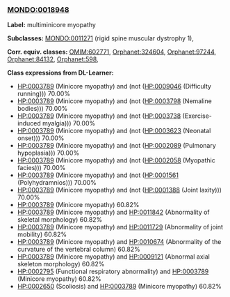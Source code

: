 
### [MONDO:0018948](http://purl.obolibrary.org/obo/MONDO_0018948)
**Label:** multiminicore myopathy

**Subclasses:** [MONDO:0011271](http://purl.obolibrary.org/obo/MONDO_0011271) (rigid spine muscular dystrophy 1), 

**Corr. equiv. classes:** [OMIM:602771](http://purl.obolibrary.org/obo/OMIM_602771), [Orphanet:324604](http://www.orpha.net/ORDO/Orphanet_324604), [Orphanet:97244](http://www.orpha.net/ORDO/Orphanet_97244), [Orphanet:84132](http://www.orpha.net/ORDO/Orphanet_84132), [Orphanet:598](http://www.orpha.net/ORDO/Orphanet_598), 

**Class expressions from DL-Learner:**

- [HP:0003789](http://purl.obolibrary.org/obo/HP_0003789) (Minicore myopathy) and (not ([HP:0009046](http://purl.obolibrary.org/obo/HP_0009046) (Difficulty running))) 70.00%
- [HP:0003789](http://purl.obolibrary.org/obo/HP_0003789) (Minicore myopathy) and (not ([HP:0003798](http://purl.obolibrary.org/obo/HP_0003798) (Nemaline bodies))) 70.00%
- [HP:0003789](http://purl.obolibrary.org/obo/HP_0003789) (Minicore myopathy) and (not ([HP:0003738](http://purl.obolibrary.org/obo/HP_0003738) (Exercise-induced myalgia))) 70.00%
- [HP:0003789](http://purl.obolibrary.org/obo/HP_0003789) (Minicore myopathy) and (not ([HP:0003623](http://purl.obolibrary.org/obo/HP_0003623) (Neonatal onset))) 70.00%
- [HP:0003789](http://purl.obolibrary.org/obo/HP_0003789) (Minicore myopathy) and (not ([HP:0002089](http://purl.obolibrary.org/obo/HP_0002089) (Pulmonary hypoplasia))) 70.00%
- [HP:0003789](http://purl.obolibrary.org/obo/HP_0003789) (Minicore myopathy) and (not ([HP:0002058](http://purl.obolibrary.org/obo/HP_0002058) (Myopathic facies))) 70.00%
- [HP:0003789](http://purl.obolibrary.org/obo/HP_0003789) (Minicore myopathy) and (not ([HP:0001561](http://purl.obolibrary.org/obo/HP_0001561) (Polyhydramnios))) 70.00%
- [HP:0003789](http://purl.obolibrary.org/obo/HP_0003789) (Minicore myopathy) and (not ([HP:0001388](http://purl.obolibrary.org/obo/HP_0001388) (Joint laxity))) 70.00%
- [HP:0003789](http://purl.obolibrary.org/obo/HP_0003789) (Minicore myopathy) 60.82%
- [HP:0003789](http://purl.obolibrary.org/obo/HP_0003789) (Minicore myopathy) and [HP:0011842](http://purl.obolibrary.org/obo/HP_0011842) (Abnormality of skeletal morphology) 60.82%
- [HP:0003789](http://purl.obolibrary.org/obo/HP_0003789) (Minicore myopathy) and [HP:0011729](http://purl.obolibrary.org/obo/HP_0011729) (Abnormality of joint mobility) 60.82%
- [HP:0003789](http://purl.obolibrary.org/obo/HP_0003789) (Minicore myopathy) and [HP:0010674](http://purl.obolibrary.org/obo/HP_0010674) (Abnormality of the curvature of the vertebral column) 60.82%
- [HP:0003789](http://purl.obolibrary.org/obo/HP_0003789) (Minicore myopathy) and [HP:0009121](http://purl.obolibrary.org/obo/HP_0009121) (Abnormal axial skeleton morphology) 60.82%
- [HP:0002795](http://purl.obolibrary.org/obo/HP_0002795) (Functional respiratory abnormality) and [HP:0003789](http://purl.obolibrary.org/obo/HP_0003789) (Minicore myopathy) 60.82%
- [HP:0002650](http://purl.obolibrary.org/obo/HP_0002650) (Scoliosis) and [HP:0003789](http://purl.obolibrary.org/obo/HP_0003789) (Minicore myopathy) 60.82%



